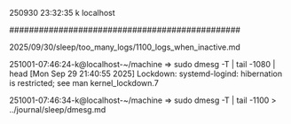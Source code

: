 250930
23:32:35
k
localhost

###############################################

2025/09/30/sleep/too_many_logs/1100_logs_when_inactive.md

251001-07:46:24-k@localhost-~/machine
=> sudo dmesg -T | tail -1080 | head
[Mon Sep 29 21:40:55 2025] Lockdown: systemd-logind: hibernation is restricted; see man kernel_lockdown.7

251001-07:46:34-k@localhost-~/machine
=> sudo dmesg -T | tail -1100 > ../journal/sleep/dmesg.md

